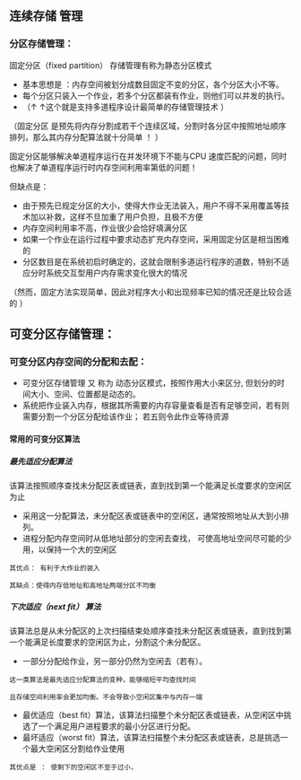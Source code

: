  ## 连续存储 管理
 
 
 ### 分区存储管理：
  固定分区（fixed partition） 存储管理有称为静态分区模式

- 基本思想是 ：内存空间被划分成数目固定不变的分区，各个分区大小不等。
- 每个分区只装入一个作业，若多个分区都装有作业，则他们可以并发的执行。
- （↑ ↑这个就是支持多道程序设计最简单的存储管理技术 ）

（固定分区 是预先将内存分割成若干个连续区域，分割时各分区中按照地址顺序排列，那么其内存分配算法就十分简单 ！ ）


固定分区能够解决单道程序运行在并发环境下不能与CPU 速度匹配的问题，同时也解决了单道程序运行时内存空间利用率第低的问题！

但缺点是：
- 由于预先已规定分区的大小，使得大作业无法装入，用户不得不采用覆盖等技术加以补救，这样不旦加重了用户负担，且极不方便
- 内存空间利用率不高，作业很少会恰好填满分区
- 如果一个作业在运行过程中要求动态扩充内存空间，采用固定分区是相当困难的
- 分区数目是在系统初启时确定的，这就会限制多道运行程序的道数，特别不适应分时系统交互型用户内存需求变化很大的情况

（然而，固定方法实现简单，因此对程序大小和出现频率已知的情况还是比较合适的 ）


## 可变分区存储管理：

### 可变分区内存空间的分配和去配：

- 可变分区存储管理 又 称为 动态分区模式，按照作用大小来区分, 但划分的时间大小、空间、位置都是动态的。
- 系统把作业装入内存，根据其所需要的内存容量查看是否有足够空间，若有则需要分割一个分区分配给该作业； 若五则令此作业等待资源

#### 常用的可变分区算法

##### 最先适应分配算法
该算法按照顺序查找未分配区表或链表，直到找到第一个能满足长度要求的空闲区为止
-  采用这一分配算法，未分配区表或链表中的空闲区，通常按照地址从大到小排列。
-  进程分配内存空间时从低地址部分的空闲去查找， 可使高地址空间尽可能的少用，以保持一个大的空闲区
```
其优点： 有利于大作业的装入

其缺点：使得内存低地址和高地址两端分区不均衡 
```
##### 下次适应（next  fit） 算法
该算法总是从未分配区的上次扫描结束处顺序查找未分配区表或链表，直到找到第一个能满足长度要求的空闲区为止，分割这个未分配区。
- 一部分分配给作业，另一部分仍然为空闲去（若有）。
```
这一类算法是最先适应分配算法的变种，能够缩短平均查找时间

且存储空间利用率会更加均衡。不会导致小空闲区集中与内存一端

```



- 最优适应（best fit）算法，该算法扫描整个未分配区表或链表，从空闲区中挑选了一个满足用户进程要求的最小分区进行分配。
- 最坏适应（worst fit）算法，该算法扫描整个未分配区表或链表，总是挑选一个最大空闲区分割给作业使用  
```
其优点是 ： 使剩下的空闲区不至于过小，
```

